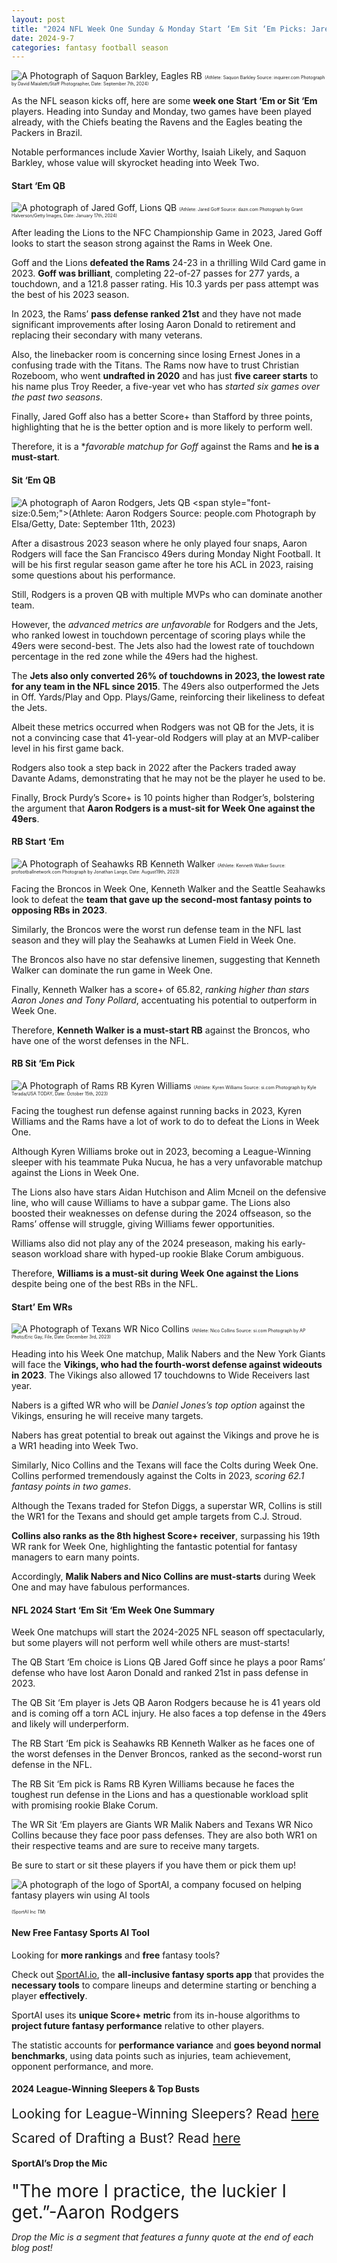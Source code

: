 ```yaml
---
layout: post
title: "2024 NFL Week One Sunday & Monday Start ‘Em Sit ‘Em Picks: Jared Goff, Aaron Rodgers, Kyren Williams, etc."
date: 2024-9-7
categories: fantasy football season
---
```


![A Photograph of Saquon Barkley, Eagles RB](https://www.inquirer.com/resizer/vX8oyLFHcnmPtI2hwma-IrrshLI=/760x507/smart/filters:format(webp)/cloudfront-us-east-1.images.arcpublishing.com/pmn/SOJDCRDSFVA5ROMHJKXXB7ZOYQ.jpg)
<span style="font-size:0.5em;">(Athlete: Saquon Barkley Source: inquirer.com Photograph by David Maialetti/Staff Photographer, Date: September 7th, 2024)</span> 

As the NFL season kicks off, here are some **week one Start ‘Em or Sit ‘Em** players. Heading into Sunday and Monday, two games have been played already, with the Chiefs beating the Ravens and the Eagles beating the Packers in Brazil. 

Notable performances include Xavier Worthy, Isaiah Likely, and Saquon Barkley, whose value will skyrocket heading into Week Two. 

#### Start ‘Em QB

![A photograph of Jared Goff, Lions QB](https://images.daznservices.com/di/library/DAZN_News/1c/34/jared-goff-detroitdecember2022_19hbivq396p9815mn4r81d5f8z.jpg?t=1803087770)
<span style="font-size:0.5em;">(Athlete: Jared Goff Source: dazn.com Photograph by Grant Halverson/Getty Images, Date: January 17th, 2024)</span> 

After leading the Lions to the NFC Championship Game in 2023, Jared Goff looks to start the season strong against the Rams in Week One. 

Goff and the Lions **defeated the Rams** 24-23 in a thrilling Wild Card game in 2023. **Goff was brilliant**, completing 22-of-27 passes for 277 yards, a touchdown, and a 121.8 passer rating. His 10.3 yards per pass attempt was the best of his 2023 season. 

In 2023, the Rams’ **pass defense ranked 21st** and they have not made significant improvements after losing Aaron Donald to retirement and replacing their secondary with many veterans. 

Also, the linebacker room is concerning since losing Ernest Jones in a confusing trade with the Titans. The Rams now have to trust Christian Rozeboom, who went **undrafted in 2020** and has just **five career starts** to his name plus Troy Reeder, a five-year vet who has *started six games over the past two seasons*. 

Finally, Jared Goff also has a better Score+ than Stafford by three points, highlighting that he is the better option and is more likely to perform well. 

Therefore, it is a **favorable matchup for Goff* against the Rams and **he is a must-start**. 

#### Sit ‘Em QB

![A photograph of Aaron Rodgers, Jets QB](https://people.com/thmb/0fEHbee5AWBF6I6427d6P9XepVA=/1500x0/filters:no_upscale():max_bytes(150000):strip_icc():focal(922x0:924x2)/aaron-rogers-ankle-injury-091123-tout-776339ad0de443cfa4386d0208387d20.jpg)
<span style="font-size:0.5em;">(Athlete: Aaron Rodgers Source: people.com Photograph by Elsa/Getty, Date: September 11th, 2023)</span> 

After a disastrous 2023 season where he only played four snaps, Aaron Rodgers will face the San Francisco 49ers during Monday Night Football. It will be his first regular season game after he tore his ACL in 2023, raising some questions about his performance. 

Still, Rodgers is a proven QB with multiple MVPs who can dominate another team. 

However, the *advanced metrics are unfavorable* for Rodgers and the Jets, who ranked lowest in touchdown percentage of scoring plays while the 49ers were second-best. The Jets also had the lowest rate of touchdown percentage in the red zone while the 49ers had the highest. 

The **Jets also only converted 26% of touchdowns in 2023, the lowest rate for any team in the NFL since 2015**. The 49ers also outperformed the Jets in Off. Yards/Play and Opp. Plays/Game, reinforcing their likeliness to defeat the Jets. 

Albeit these metrics occurred when Rodgers was not QB for the Jets, it is not a convincing case that 41-year-old Rodgers will play at an MVP-caliber level in his first game back. 

Rodgers also took a step back in 2022 after the Packers traded away Davante Adams, demonstrating that he may not be the player he used to be. 

Finally, Brock Purdy’s Score+ is 10 points higher than Rodger’s, bolstering the argument that **Aaron Rodgers is a must-sit for Week One against the 49ers**. 

#### RB Start ‘Em

![A Photograph of Seahawks RB Kenneth Walker](https://static.profootballnetwork.com/wp-content/uploads/2023/06/14135137/Kenneth-Walker-III-Fantasy-Outlook-How-Much-of-a-Problem-Is-Zach-Charbonnet-696x464.jpg)
<span style="font-size:0.5em;">(Athlete: Kenneth Walker Source: profootballnetwork.com Photograph by Jonathan Lange, Date: August19th, 2023)</span> 

Facing the Broncos in Week One, Kenneth Walker and the Seattle Seahawks look to defeat the **team that gave up the second-most fantasy points to opposing RBs in 2023**. 

Similarly, the Broncos were the worst run defense team in the NFL last season and they will play the Seahawks at Lumen Field in Week One. 

The Broncos also have no star defensive linemen, suggesting that Kenneth Walker can dominate the run game in Week One. 

Finally, Kenneth Walker has a score+ of 65.82, *ranking higher than stars Aaron Jones and Tony Pollard*, accentuating his potential to outperform in Week One. 

Therefore, **Kenneth Walker is a must-start RB** against the Broncos, who have one of the worst defenses in the NFL. 

#### RB Sit ‘Em Pick

![A Photograph of Rams RB Kyren Williams](https://www.si.com/.image/t_share/MjAxNjU2MTE3OTk3MDg2NDg0/kyren-williams-433.jpg)
<span style="font-size:0.5em;">(Athlete: Kyren Williams Source: si.com Photograph by Kyle Terada/USA TODAY, Date: October 15th, 2023)</span> 

Facing the toughest run defense against running backs in 2023, Kyren Williams and the Rams have a lot of work to do to defeat the Lions in Week One. 

Although Kyren Williams broke out in 2023, becoming a League-Winning sleeper with his teammate Puka Nucua, he has a very unfavorable matchup against the Lions in Week One. 

The Lions also have stars Aidan Hutchison and Alim Mcneil on the defensive line, who will cause Williams to have a subpar game. The Lions also boosted their weaknesses on defense during the 2024 offseason, so the Rams’ offense will struggle, giving Williams fewer opportunities. 

Williams also did not play any of the 2024 preseason, making his early-season workload share with hyped-up rookie Blake Corum ambiguous. 

Therefore, **Williams is a must-sit during Week One against the Lions** despite being one of the best RBs in the NFL. 


#### Start’ Em WRs

![A Photograph of Texans WR Nico Collins](https://www.ksnt.com/wp-content/uploads/sites/86/2024/05/6656a7309254a8.48254952.jpeg?w=1280&h=720&crop=1)
<span style="font-size:0.5em;">(Athlete: Nico Collins Source: si.com Photograph by AP Photo/Eric Gay, File, Date: December 3rd, 2023)</span> 

Heading into his Week One matchup, Malik Nabers and the New York Giants will face the **Vikings, who had the fourth-worst defense against wideouts in 2023**. The Vikings also allowed 17 touchdowns to Wide Receivers last year. 

Nabers is a gifted WR who will be *Daniel Jones’s top option* against the Vikings, ensuring he will receive many targets. 

Nabers has great potential to break out against the Vikings and prove he is a WR1 heading into Week Two. 

Similarly, Nico Collins and the Texans will face the Colts during Week One. Collins performed tremendously against the Colts in 2023, *scoring 62.1 fantasy points in two games*. 

Although the Texans traded for Stefon Diggs, a superstar WR, Collins is still the WR1 for the Texans and should get ample targets from C.J. Stroud. 

**Collins also ranks as the 8th highest Score+ receiver**, surpassing his 19th WR rank for Week One, highlighting the fantastic potential for fantasy managers to earn many points. 

Accordingly, **Malik Nabers and Nico Collins are must-starts** during Week One and may have fabulous performances. 

#### NFL 2024 Start ‘Em Sit ‘Em Week One Summary

Week One matchups will start the 2024-2025 NFL season off spectacularly, but some players will not perform well while others are must-starts! 

The QB Start ‘Em choice is Lions QB Jared Goff since he plays a poor Rams’ defense who have lost Aaron Donald and ranked 21st in pass defense in 2023. 

The QB Sit ‘Em player is Jets QB Aaron Rodgers because he is 41 years old and is coming off a torn ACL injury. He also faces a top defense in the 49ers and likely will underperform. 

The RB Start ‘Em pick is Seahawks RB Kenneth Walker as he faces one of the worst defenses in the Denver Broncos, ranked as the second-worst run defense in the NFL. 

The RB Sit ‘Em pick is Rams RB Kyren Williams because he faces the toughest run defense in the Lions and has a questionable workload split with promising rookie Blake Corum. 

The WR Sit ‘Em players are Giants WR Malik Nabers and Texans WR Nico Collins because they face poor pass defenses. They are also both WR1 on their respective teams and are sure to receive many targets. 

Be sure to start or sit these players if you have them or pick them up!

![A photograph of the logo of SportAI, a company focused on helping fantasy players win using AI tools](https://miro.medium.com/v2/resize:fit:908/format:webp/0*XJQxNj4js71Q1nRN) 

<span style="font-size:0.5em;">(SportAI Inc *TM*)</span>

#### New Free Fantasy Sports AI Tool

Looking for **more rankings** and **free** fantasy tools? 

Check out [SportAI.io](https://sportai.io/), the **all-inclusive fantasy sports app** that provides the **necessary tools** to compare lineups and determine starting or benching a player **effectively**. 

SportAI uses its **unique Score+ metric** from its in-house algorithms to **project future fantasy performance** relative to other players. 

The statistic accounts for **performance variance** and **goes beyond normal benchmarks**, using data points such as injuries, team achievement, opponent performance, and more.

#### 2024 League-Winning Sleepers & Top Busts

<span style="font-size:1.5em;">Looking for League-Winning Sleepers? Read [here](https://sportai.io/fantasy/football/draft/2024/08/02/NFL-Fantasy-Football-League-Winning-Breakouts-Sleepers.html)</span>

<span style="font-size:1.5em;">Scared of Drafting a Bust? Read [here](https://sportai.io/fantasy/football/draft/2024/08/09/NFL-Fantasy-Football-Top-Busts-Overpays-Underperformers-Overvalued-Players.html)</span>

#### SportAI’s Drop the Mic 
<span style="font-size:2em;"> "The more I practice, the luckier I get.”-Aaron Rodgers</span>

*Drop the Mic is a segment that features a funny quote at the end of each blog post!*








